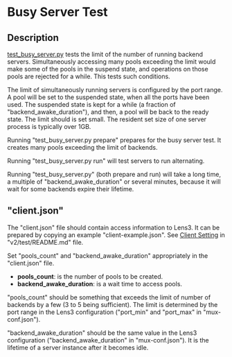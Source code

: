 # Busy Server Test

## Description

[test_busy_server.py](test_busy_server.py) tests the limit of the
number of running backend servers.  Simultaneously accessing many
pools exceeding the limit would make some of the pools in the suspend
state, and operations on those pools are rejected for a while.  This
tests such conditions.


The limit of simultaneously running servers is configured by the port
range.  A pool will be set to the suspended state, when all the ports
have been used.  The suspended state is kept for a while (a fraction
of "backend_awake_duration"), and then, a pool will be back to the
ready state.  The limit should is set small.  The resident set size of
one server process is typically over 1GB.

Running "test_busy_server.py prepare" prepares for the busy server
test.  It creates many pools exceeding the limit of backends.

Running "test_busy_server.py run" will test servers to run
alternating.

Running "test_busy_server.py" (both prepare and run) will take a long
time, a multiple of "backend_awake_duration" or several minutes,
because it will wait for some backends expire their lifetime.

## "client.json"

The "client.json" file should contain access information to Lens3.  It
can be prepared by copying an example "client-example.json".  See
[Client Setting](../README.md#client-setting) in "v2/test/README.md"
file.

Set "pools_count" and "backend_awake_duration" appropriately in the
"client.json" file.

- __pools_count__: is the number of pools to be created.
- __backend_awake_duration__: is a wait time to access pools.

"pools_count" should be something that exceeds the limit of number of
backends by a few (3 to 5 being sufficient).  The limit is determined
by the port range in the Lens3 configuration ("port_min" and
"port_max" in "mux-conf.json").

"backend_awake_duration" should be the same value in the Lens3
configuration ("backend_awake_duration" in "mux-conf.json").  It is
the lifetime of a server instance after it becomes idle.

